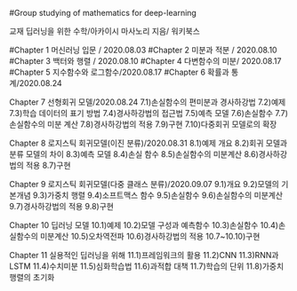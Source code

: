 #Group studying of mathematics for deep-learning 

교재 딥러닝을 위한 수학/아카이시 마사노리 지음/ 워키북스 

#Chapter 1 머신러닝 입문 / 2020.08.03
#Chapter 2 미분과 적분 / 2020.08.10
#Chapter 3 백터와 행렬 / 2020.08.10
#Chapter 4 다변함수의 미분/ 2020.08.17
#Chapter 5 지수함수와 로그함수/2020.08.17
#Chapter 6 확률과 통계/2020.08.24

Chapter 7 선형회귀 모델/2020.08.24
7.1)손실함수의 편미분과 경사하강법
7.2)예제
7.3)학습 데이터의 표기 방법
7.4)경사하강법의 접근법
7.5)예측 모델
7.6)손실함수
7.7)손실함수의 미분 계산
7.8)경사하강법의 적용
7.9)구현
7.10)다중회귀 모델로의 확장

Chapter 8 로지스틱 회귀모델(이진 분류)/2020.08.31
8.1)예제 개요
8.2)회귀 모델과 분류 모델의 차이
8.3)예측 모델
8.4)손실 함수 
8.5)손실함수의 미분계산
8.6)경사하강법의 적용 
8.7)구현

Chapter 9 로지스틱 회귀모델(다중 클래스 분류)/2020.09.07
9.1)개요
9.2)모델의 기본개념
9.3)가중치 행렬
9.4)소프트맥스 함수
9.5)손실함수
9.6)손실함수의 미분계산
9.7)경사하강법의 적용
9.8)구현

Chapter 10 딥러닝 모델
10.1)예제
10.2)모델 구성과 예측함수
10.3)손실함수
10.4)손실함수의 미분계산
10.5)오차역전파
10.6)경사하강법의 적용
10.7~10.10)구현

Chapter 11 실용적인 딥러닝을 위해 
11.1)프레임워크의 활용
11.2)CNN
11.3)RNN과 LSTM
11.4)수치미분
11.5)심화학습법
11.6)과적합 대책
11.7)학습의 단위
11.8)가중치 행렬의 초기화
